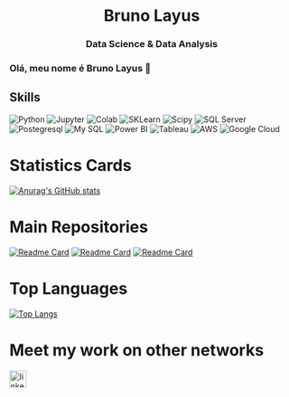 <h1 align="center">Bruno Layus</h1>
<h3 align="center">Data Science & Data Analysis</h3>

### Olá, meu nome é Bruno Layus 👋

## Skills
![Python](https://img.shields.io/badge/Python-3776AB?style=for-the-badge&logo=python&logoColor=white)
![Jupyter](https://img.shields.io/badge/Jupyter-F37626.svg?&style=for-the-badge&logo=Jupyter&logoColor=white)
![Colab](https://img.shields.io/badge/Colab-F9AB00?style=for-the-badge&logo=googlecolab&color=525252)
![SKLearn](https://img.shields.io/badge/scikit_learn-F7931E?style=for-the-badge&logo=scikit-learn&logoColor=white)
![Scipy](https://img.shields.io/badge/SciPy-654FF0?style=for-the-badge&logo=SciPy&logoColor=white)
![SQL Server](https://img.shields.io/badge/Microsoft%20SQL%20Server-CC2927?style=for-the-badge&logo=microsoft%20sql%20server&logoColor=white)
![Postegresql](https://img.shields.io/badge/PostgreSQL-316192?style=for-the-badge&logo=postgresql&logoColor=white)
![My SQL](https://img.shields.io/badge/MySQL-005C84?style=for-the-badge&logo=mysql&logoColor=white)
![Power BI](https://img.shields.io/badge/PowerBI-F2C811?style=for-the-badge&logo=Power%20BI&logoColor=white)
![Tableau](https://img.shields.io/badge/Tableau-E97627?style=for-the-badge&logo=Tableau&logoColor=white)
![AWS](https://img.shields.io/badge/Amazon_AWS-FF9900?style=for-the-badge&logo=amazonaws&logoColor=white)
![Google Cloud](https://img.shields.io/badge/Google_Cloud-4285F4?style=for-the-badge&logo=google-cloud&logoColor=white)


# Statistics Cards
[![Anurag's GitHub stats](https://github-readme-stats.vercel.app/api?username=BLayus&show_icons=true&theme=darcula)](https://github.com/anuraghazra/github-readme-stats)

# Main Repositories
[![Readme Card](https://github-readme-stats.vercel.app/api/pin/?username=BLayus&repo=BLayus)](https://github.com/BLayus/Rental-Prices-Prediction)
[![Readme Card](https://github-readme-stats.vercel.app/api/pin/?username=BLayus&repo=BLayus)](https://github.com/BLayus/Case_Fraude)
[![Readme Card](https://github-readme-stats.vercel.app/api/pin/?username=BLayus&repo=BLayus)](https://github.com/BLayus/Churn-Case)


# Top Languages
[![Top Langs](https://github-readme-stats.vercel.app/api/top-langs/?username=BLayus&layout=compact)](https://github.com/anuraghazra/github-readme-stats)

# Meet my work on other networks
[<img src='https://img.shields.io/badge/LinkedIn-0077B5?style=for-the-badge&logo=linkedin&logoColor=white' alt='linkedin' height='30'>](https://www.linkedin.com/in/brunolayus/)
